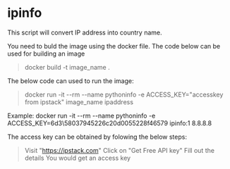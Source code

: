 # ipinfo
This script will convert IP address into country name.

You need to buld the image using the docker file. The code below can be used for building an image

 >docker build -t image_name .

The below code can used to run the image:
 
 >docker run -it --rm --name pythoninfo -e ACCESS_KEY="accesskey from ipstack" image_name ipaddress
 
 Example: docker run -it --rm --name pythoninfo -e ACCESS_KEY=6d3\58037945226c20d0055228f46579  ipinfo:1 8.8.8.8
 
 The access key can be obtained by folowing the below steps:
 
 >Visit "https://ipstack.com"
 >Click on "Get Free API key"
 >Fill out the details
 >You would get an access key
 
 
